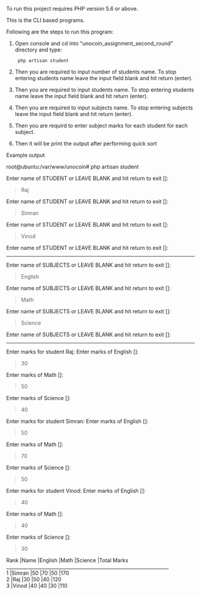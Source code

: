 To run this project requires PHP version 5.6 or above.

This is the CLI based programs.

Following are the steps to run this program:
1. Open console and cd into "unocoin_assignment_second_round" directory and type:

        php artisan student

2. Then you are required to input number of students name. To stop entering students name leave the input field blank and hit return (enter).

3. Then you are required to input students name. To stop entering students name leave the input field blank and hit return (enter).

3. Then you are required to input subjects name. To stop entering subjects leave the input field blank and hit return (enter).

4. Then you are requird to enter subject marks for each student for each subject.

5. Then it will be print the output after performing quick sort

Example output

root@ubuntu:/var/www/unocoin# php artisan student

 Enter name of STUDENT or LEAVE BLANK and hit return to exit []:
 > Raj

 Enter name of STUDENT or LEAVE BLANK and hit return to exit []:
 > Simran

 Enter name of STUDENT or LEAVE BLANK and hit return to exit []:
 > Vinod

 Enter name of STUDENT or LEAVE BLANK and hit return to exit []:
 >

------------------------------------------------------------
 Enter name of SUBJECTS or LEAVE BLANK and hit return to exit []:
 > English

 Enter name of SUBJECTS or LEAVE BLANK and hit return to exit []:
 > Math

 Enter name of SUBJECTS or LEAVE BLANK and hit return to exit []:
 > Science

 Enter name of SUBJECTS or LEAVE BLANK and hit return to exit []:
 >

------------------------------------------------------------
Enter marks for student Raj:
 Enter marks of English []:
 > 30

 Enter marks of Math []:
 > 50

 Enter marks of Science []:
 > 40

Enter marks for student Simran:
 Enter marks of English []:
 > 50

 Enter marks of Math []:
 > 70

 Enter marks of Science []:
 > 50

Enter marks for student Vinod:
 Enter marks of English []:
 > 40

 Enter marks of Math []:
 > 40

 Enter marks of Science []:
 > 30


Rank      |Name      |English   |Math      |Science   |Total Marks<br/>
____________________________________________________________________<br/>
1         |Simran    |50        |70        |50        |170<br/>
2         |Raj       |30        |50        |40        |120<br/>
3         |Vinod     |40        |40        |30        |110<br/>
